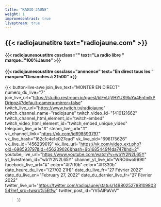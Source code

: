 ```yaml
---
title: "RADIO JAUNE"
weight: 1
improvecontrast: true
livestream: true
---
```


## {{< radiojaunetitre text="radiojaune.com" >}}

#### {{< radiojaunesoustitre cssclass="" text="La radio libre " marque="100%Jaune" >}}
#### {{< radiojaunesoustitre cssclass="annnonce" text="En direct tous les " marque="Dimanches à 21h00" >}}


<!--

#### {{< radiojaunesoustitre text="La Radio Libre" marque="100%Jaune" >}}

`Aucun direct n'est pour l'instant en  cours`. En direct tous les Dimanches à 21h00.
-->

<!--

{{< join-live-button join_live_text="MONTER EN DIRECT" join_live_url="https://restream.io/lien/pour/parler/en/direct/sur/restream.io" >}}

join_live_url = "https://studio.restream.io/guest/blFvUjVHYYNX5y4Ezk9Yiy51GbXLp08?default-camera-mirror=true"
twitch_channel_link = "https://www.twitch.tv/radiojaune"
vk_channel_link = "https://vk.com/id698593797"

-->

<!--

join_live_text="MONTER EN DIRECT"
numero_du_live="7"
join_live_url="https://studio.restream.io/guest/ejY4bEUwYoKilCmZfk-zt_8vXX3IrJs?event=&default-camera-mirror=false"
twitch_live_url="https://www.twitch.tv/radiojaune"
twitch_channel_name="radiojaune"
twitch_video_id="1304665201"
twitch_channel_html_element_id="twitch-embed"
twitch_video_html_element_id="twitch_embed_unique_video"
telegram_live_url="#"
vk_channel_link="https://vk.com/id698593797"
vk_live_hash="162c1c4e1e027ead"
vk_live_oid="698175626"
vk_live_id="456239019"
vk_live_url="https://vk.com/video_ext.php?oid=698593797&id=456239026&hash=9b1685449f4da747&hd=2" youtube_live_url="https://www.youtube.com/watch?v=wb1Y2N2L65Y" yt_livestream_id="wb1Y2N2L65Y" channel_yt_live_id="WRO6wo999tI" facebook_live_url="#" color="#f7ff0b" color="#ff330b"  date_heure_du_live="(20/02 21H)" date_du_live_fr="20 Février 2022" date_du_live_en="February 20, 2022" twitter_live_url="https://twitter.com/radiojaune/status/1495488542201376771?ref_src=twsrc%5Etfw" twitter_post_id="Q9xzacKIlK"
<blockquote class="twitter-tweet"><p lang="es" dir="ltr">RADIO LIBRE #7 (27/02 21H) <a href="https://t.co/rV5AlPaVxV">https://t.co/rV5AlPaVxV</a></p>&mdash; Radiojaune.com (@radiojaune) <a href="https://twitter.com/radiojaune/status/1498025278810980354?ref_src=twsrc%5Etfw">February 27, 2022</a></blockquote> <script async src="https://platform.twitter.com/widgets.js" charset="utf-8"></script>
 -->


<!--

 {{< button-live-awe join_live_text="MONTER EN DIRECT" numero_du_live="7" join_live_url="https://studio.restream.io/guest/ejY4bEUwYoKilCmZfk-zt_8vXX3IrJs?event=&default-camera-mirror=false" twitch_live_url="https://www.twitch.tv/radiojaune" twitch_channel_name="radiojaune" twitch_video_id="1304665201" twitch_channel_html_element_id="twitch-embed" twitch_video_html_element_id="twitch_embed_unique_video" telegram_live_url="#" steam_live_url="#" vk_channel_link="https://vk.com/id698593797"  vk_live_hash="162c1c4e1e027ead" vk_live_oid="698175626" vk_live_id="456239019" vk_live_url="https://vk.com/video_ext.php?oid=698593797&id=456239026&hash=9b1685449f4da747&hd=2" youtube_live_url="https://www.youtube.com/watch?v=wb1Y2N2L65Y" yt_livestream_id="wb1Y2N2L65Y" channel_yt_live_id="WRO6wo999tI" facebook_live_url="#" color="#f7ff0b" color="#ff330b"  date_heure_du_live="(20/02 21H)" date_du_live_fr="20 Février 2022" date_du_live_en="February 20, 2022" twitter_live_url="https://twitter.com/radiojaune/status/1495488542201376771?ref_src=twsrc%5Etfw" twitter_post_id="Q9xzacKIlK" >}}
-->


<!-- {{< yellow-share >}} -->
<!-- {{< yellow-share-branches >}} --> <!-- This one does not work: could be repaired ? -->
<!-- {{< yellow-share-segment >}} --> <!-- This one does not work: could be repaired ? -->
<!-- {{< yellow-share-rounds >}} --> <!-- Instead of injecting the compoennt here, as a shortcode, i injected as raw HTML into [layouts/shortcodes/button-live-awe.html]  -->

{{< button-live-awe
  join_live_text="MONTER EN DIRECT"
  numero_du_live="7"
  join_live_url="https://studio.restream.io/guest/blFvUjVHYUS9IuYa4EnfmlkPDrippz4?default-camera-mirror=false"
  twitch_live_url="https://www.twitch.tv/radiojaune"
  twitch_channel_name="radiojaune"
  twitch_video_id="1410121662"
  twitch_channel_html_element_id="twitch-embed"
  twitch_video_html_element_id="twitch_embed_unique_video"
  telegram_live_url="#"
  steam_live_url="#"
  vk_channel_link="https://vk.com/id698593797"
  vk_live_hash="162c1c4e1e027ead"
  vk_live_oid="698175626"
  vk_live_id="456239019"
  vk_live_url="https://vk.com/video_ext.php?oid=698593797&id=456239026&hash=9b1685449f4da747&hd=2"
  youtube_live_url="https://www.youtube.com/watch?v=wb1Y2N2L65Y"
  yt_livestream_id="wb1Y2N2L65Y"
  channel_yt_live_id="WRO6wo999tI"
  facebook_live_url="#"
  color="#f7ff0b"
  color="#ff330b"
  date_heure_du_live="(27/02 21H)"
  date_du_live_fr="27 Février 2022"
  date_du_live_en="February 27, 2022"
  date_du_dernier_live_fr="27 Février 2022"
  twitter_live_url="https://twitter.com/radiojaune/status/1498025278810980354?ref_src=twsrc%5Etfw"
  twitter_post_id="rV5AlPaVxV"
 >}}



<!--
https://twitter.com/i/broadcasts/1lPKqmzYLvEKb?ref_src=twsrc%5Etfw%7Ctwcamp%5Etweetembed%7Ctwterm%5E1485538273040629766%7Ctwgr%5Ehb_0_8%7Ctwcon%5Es1_&ref_url=https%3A%2F%2Fpublish.twitter.com%2F%3Fquery%3Dhttps3A2F2Ftwitter.com2Fradiojaune2Fstatus2F1485538273040629766widget%3DTweet
-->

<!--
{{< button-live-awe join_live_text="MONTER EN DIRECT" numero_du_live="4" join_live_url="https://studio.restream.io/guest/ejY4bEUwYoKilCmZfk-zt_8vXX3IrJs?event=&default-camera-mirror=false" twitch_live_url="https://www.twitch.tv/radiojaune" twitch_channel_name="radiojaune" telegram_live_url="#" steam_live_url="#" vk_channel_link="https://vk.com/id698593797" vk_live_oid="698593797" vk_live_id="456239026" vk_live_url="https://vk.com/video_ext.php?oid=698593797&id=456239026&hash=9b1685449f4da747&hd=2" youtube_live_url="https://www.youtube.com/watch?v=wb1Y2N2L65Y" yt_livestream_id="wb1Y2N2L65Y" channel_yt_live_id="WRO6wo999tI" facebook_live_url="#" color="#f7ff0b" color="#ff330b" rumble_channel_name="radiojaune" twitter_live_url="https://twitter.com/radiojaune/status/1490324364344139778?ref_src=twsrc%5Etfw" >}}

 -->
